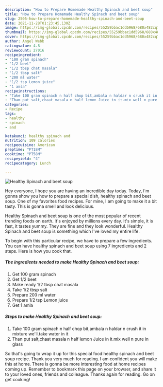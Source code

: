 ```yaml
---
description: "How to Prepare Homemade Healthy Spinach and beet soup"
title: "How to Prepare Homemade Healthy Spinach and beet soup"
slug: 2505-how-to-prepare-homemade-healthy-spinach-and-beet-soup
date: 2021-11-28T01:23:45.130Z
image: https://img-global.cpcdn.com/recipes/55259bbac1dd5968/680x482cq70/healthy-spinach-and-beet-soup-recipe-main-photo.jpg
thumbnail: https://img-global.cpcdn.com/recipes/55259bbac1dd5968/680x482cq70/healthy-spinach-and-beet-soup-recipe-main-photo.jpg
cover: https://img-global.cpcdn.com/recipes/55259bbac1dd5968/680x482cq70/healthy-spinach-and-beet-soup-recipe-main-photo.jpg
author: Angel Webb
ratingvalue: 4.8
reviewcount: 27016
recipeingredient:
- "100 gram spinach"
- "1/2 beet"
- "1/2 tbsp chat masala"
- "1/2 tbsp salt"
- "200 ml water"
- "1/2 tsp Lemon juice"
- "1 amla"
recipeinstructions:
- "Take 100 gram spinach n half chop bit,ambala n haldar n crush it in mixture we'll.take water in it"
- "Than put salt,chaat masala n half lemon Juice in it.mix well n pure in glass"
categories:
- Recipe
tags:
- healthy
- spinach
- and

katakunci: healthy spinach and 
nutrition: 109 calories
recipecuisine: American
preptime: "PT18M"
cooktime: "PT58M"
recipeyield: "4"
recipecategory: Lunch

---
```



![Healthy Spinach and beet soup](https://img-global.cpcdn.com/recipes/55259bbac1dd5968/680x482cq70/healthy-spinach-and-beet-soup-recipe-main-photo.jpg)

Hey everyone, I hope you are having an incredible day today. Today, I'm gonna show you how to prepare a special dish, healthy spinach and beet soup. One of my favorites food recipes. For mine, I am going to make it a bit tasty. This is gonna smell and look delicious.

Healthy Spinach and beet soup is one of the most popular of recent trending foods on earth. It's enjoyed by millions every day. It's simple, it is fast, it tastes yummy. They are fine and they look wonderful. Healthy Spinach and beet soup is something which I've loved my entire life.




To begin with this particular recipe, we have to prepare a few ingredients. You can have healthy spinach and beet soup using 7 ingredients and 2 steps. Here is how you cook that.

<!--inarticleads1-->

##### The ingredients needed to make Healthy Spinach and beet soup:

1. Get 100 gram spinach
1. Get 1/2 beet
1. Make ready 1/2 tbsp chat masala
1. Take 1/2 tbsp salt
1. Prepare 200 ml water
1. Prepare 1/2 tsp Lemon juice
1. Get 1 amla




<!--inarticleads2-->

##### Steps to make Healthy Spinach and beet soup:

1. Take 100 gram spinach n half chop bit,ambala n haldar n crush it in mixture we'll.take water in it
1. Than put salt,chaat masala n half lemon Juice in it.mix well n pure in glass




So that's going to wrap it up for this special food healthy spinach and beet soup recipe. Thank you very much for reading. I am confident you will make this at home. There is gonna be more interesting food at home recipes coming up. Remember to bookmark this page on your browser, and share it to your loved ones, friends and colleague. Thanks again for reading. Go on get cooking!
